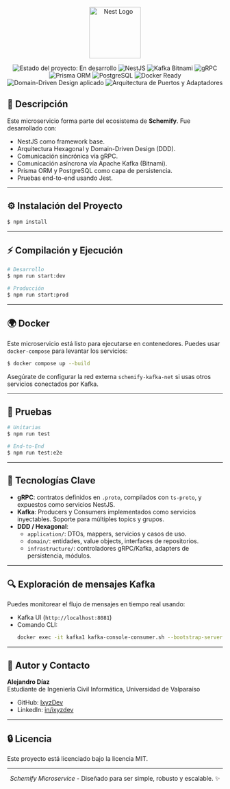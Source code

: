 <p align="center">
  <a href="http://nestjs.com/" target="blank"><img src="https://schemify.github.io/schemify.com/assets/img/logos/schemify-logo.svg" width="120" alt="Nest Logo" /></a>
</p>


<p align="center">
  <!-- Estado general -->
  <img src="https://img.shields.io/badge/Status-Development-orange" alt="Estado del proyecto: En desarrollo" />

  <!-- Tecnologías principales -->
  <img src="https://img.shields.io/badge/NestJS-%5E10.x-E0234E?logo=nestjs&logoColor=white" alt="NestJS" />
  <img src="https://img.shields.io/badge/Kafka-Bitnami-black?logo=apachekafka" alt="Kafka Bitnami" />
  <img src="https://img.shields.io/badge/gRPC-Active-6f42c1?logo=grpc" alt="gRPC" />
  <img src="https://img.shields.io/badge/Prisma-%5E6.x-2D3748?logo=prisma" alt="Prisma ORM" />
  <img src="https://img.shields.io/badge/PostgreSQL-%5E15.x-4169E1?logo=postgresql&logoColor=white" alt="PostgreSQL" />
  <img src="https://img.shields.io/badge/Docker-Ready-2496ED?logo=docker" alt="Docker Ready" />

  <!-- Arquitectura -->
  <img src="https://img.shields.io/badge/Domain--Driven%20Design-Aplicado-0d1117" alt="Domain-Driven Design aplicado" />
  <img src="https://img.shields.io/badge/Ports%20%26%20Adapters-Architecture-lightgrey" alt="Arquitectura de Puertos y Adaptadores" />
</p>

## 📄 Descripción
Este microservicio forma parte del ecosistema de <strong>Schemify</strong>. Fue desarrollado con:

- NestJS como framework base.
- Arquitectura Hexagonal y Domain-Driven Design (DDD).
- Comunicación sincrónica vía gRPC.
- Comunicación asíncrona vía Apache Kafka (Bitnami).
- Prisma ORM y PostgreSQL como capa de persistencia.
- Pruebas end-to-end usando Jest.

---

## ⚙️ Instalación del Proyecto

```bash
$ npm install
```

---

## ⚡ Compilación y Ejecución

```bash
# Desarrollo
$ npm run start:dev

# Producción
$ npm run start:prod
```

---

## 🌍 Docker

Este microservicio está listo para ejecutarse en contenedores. Puedes usar `docker-compose` para levantar los servicios:

```bash
$ docker compose up --build
```

Asegúrate de configurar la red externa `schemify-kafka-net` si usas otros servicios conectados por Kafka.

---

## 🔧 Pruebas

```bash
# Unitarias
$ npm run test

# End-to-End
$ npm run test:e2e
```

---

## 🚧 Tecnologías Clave

- **gRPC**: contratos definidos en `.proto`, compilados con `ts-proto`, y expuestos como servicios NestJS.
- **Kafka**: Producers y Consumers implementados como servicios inyectables. Soporte para múltiples topics y grupos.
- **DDD / Hexagonal**:
  - `application/`: DTOs, mappers, servicios y casos de uso.
  - `domain/`: entidades, value objects, interfaces de repositorios.
  - `infrastructure/`: controladores gRPC/Kafka, adapters de persistencia, módulos.

---

## 🔍 Exploración de mensajes Kafka
Puedes monitorear el flujo de mensajes en tiempo real usando:

- Kafka UI (`http://localhost:8081`)
- Comando CLI:
  ```bash
  docker exec -it kafka1 kafka-console-consumer.sh --bootstrap-server localhost:9092 --topic __project_name_camel__-created --from-beginning
  ```

---

## 👥 Autor y Contacto

**Alejandro Díaz**  
Estudiante de Ingeniería Civil Informática, Universidad de Valparaíso  

- GitHub: [IxyzDev](https://github.com/IxyzDev)
- LinkedIn: [in/ixyzdev](https://www.linkedin.com/in/ixyzdev/)

---

## 🔒 Licencia

Este proyecto está licenciado bajo la licencia MIT.

---

<p align="center">
  <em>Schemify Microservice</em> - Diseñado para ser simple, robusto y escalable. ✨
</p>




<!-- 
## Description

[Nest](https://github.com/nestjs/nest) framework TypeScript starter repository.

## Project setup

```bash
$ npm install
```

## Compile and run the project

```bash
# development
$ npm run start

# watch mode
$ npm run start:dev

# production mode
$ npm run start:prod
```

## Run tests

```bash
# unit tests
$ npm run test

# e2e tests
$ npm run test:e2e

# test coverage
$ npm run test:cov
```

## Deployment

When you're ready to deploy your NestJS application to production, there are some key steps you can take to ensure it runs as efficiently as possible. Check out the [deployment documentation](https://docs.nestjs.com/deployment) for more information.

If you are looking for a cloud-based platform to deploy your NestJS application, check out [Mau](https://mau.nestjs.com), our official platform for deploying NestJS applications on AWS. Mau makes deployment straightforward and fast, requiring just a few simple steps:

```bash
$ npm install -g mau
$ mau deploy
```

With Mau, you can deploy your application in just a few clicks, allowing you to focus on building features rather than managing infrastructure.

## Resources

Check out a few resources that may come in handy when working with NestJS:

- Visit the [NestJS Documentation](https://docs.nestjs.com) to learn more about the framework.
- For questions and support, please visit our [Discord channel](https://discord.gg/G7Qnnhy).
- To dive deeper and get more hands-on experience, check out our official video [courses](https://courses.nestjs.com/).
- Deploy your application to AWS with the help of [NestJS Mau](https://mau.nestjs.com) in just a few clicks.
- Visualize your application graph and interact with the NestJS application in real-time using [NestJS Devtools](https://devtools.nestjs.com).
- Need help with your project (part-time to full-time)? Check out our official [enterprise support](https://enterprise.nestjs.com).
- To stay in the loop and get updates, follow us on [X](https://x.com/nestframework) and [LinkedIn](https://linkedin.com/company/nestjs).
- Looking for a job, or have a job to offer? Check out our official [Jobs board](https://jobs.nestjs.com).

## Support

Nest is an MIT-licensed open source project. It can grow thanks to the sponsors and support by the amazing backers. If you'd like to join them, please [read more here](https://docs.nestjs.com/support).

## Stay in touch

- Author - [Kamil Myśliwiec](https://twitter.com/kammysliwiec)
- Website - [https://nestjs.com](https://nestjs.com/)
- Twitter - [@nestframework](https://twitter.com/nestframework)

## License

Nest is [MIT licensed](https://github.com/nestjs/nest/blob/master/LICENSE). -->
